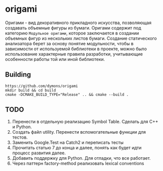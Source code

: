 # origami

Оригами - вид декоративного прикладного искусства, позволяющая создавать объемные фигуры из бумаги. Оригами содержит под категорию
`Модульное оригами`, которое заключается в создании объемных фигур из нескольких листов бумаги. Создание статического анализатора берет
за основу понятие модульности, чтобы в зависимости от используемой библиотеки в проекте, можно было использование характерные правила
разработки, учитывающие особенности работы той или иной библиотеки.

## Building
```shell
https://github.com/dymons/origami
mkdir build && cd build
cmake -DCMAKE_BUILD_TYPE="Release" .. && cmake --build .
```

## TODO
1. Перенести в отдельную реализацию Symbol Table. Сделать для С++ и Python.
2. Создать файл utility. Перенести вспомогательные функции для тестов.
3. Заменить Google.Test на Catch2 и переписать тесты
4. Прочитать статью 7 до конца и далее, понять как будет идти процесс развития далее.
5. Добавить поддержку для Python. Для отладки, что все работает.
6. Через паттерн factory-method реализовать lexical conventions
